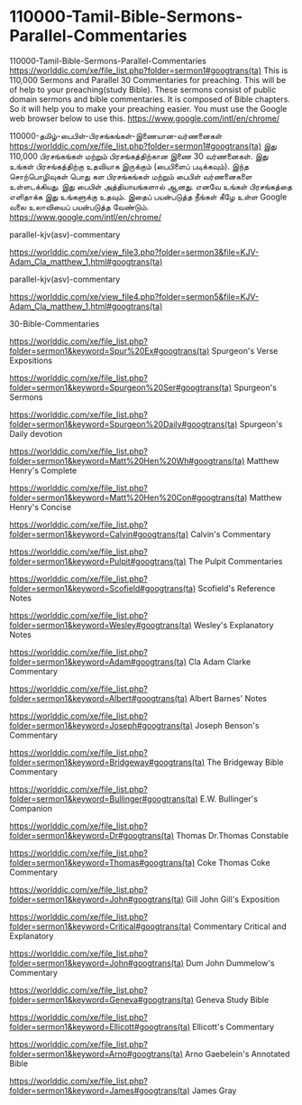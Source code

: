 # 110000-Tamil-Bible-Sermons-Parallel-Commentaries
110000-Tamil-Bible-Sermons-Parallel-Commentaries
https://worlddic.com/xe/file_list.php?folder=sermon1#googtrans(ta) 
This is 110,000 Sermons and Parallel 30 Commentaries for preaching. 
This will be of help to your preaching(study Bible). 
These sermons consist of public domain sermons and bible commentaries. 
It is composed of Bible chapters. 
So it will help you to make your preaching easier.
You must use the Google web browser below to use this.
https://www.google.com/intl/en/chrome/

110000-தமிழ்-பைபிள்-பிரசங்கங்கள்-இணையான-வர்ணனைகள்
https://worlddic.com/xe/file_list.php?folder=sermon1#googtrans(ta)
இது 110,000 பிரசங்கங்கள் மற்றும் பிரசங்கத்திற்கான இணை 30 வர்ணனைகள்.
இது உங்கள் பிரசங்கத்திற்கு உதவியாக இருக்கும் (பைபிளைப் படிக்கவும்).
இந்த சொற்பொழிவுகள் பொது கள பிரசங்கங்கள் மற்றும் பைபிள் வர்ணனைகளை உள்ளடக்கியது.
இது பைபிள் அத்தியாயங்களால் ஆனது.
எனவே உங்கள் பிரசங்கத்தை எளிதாக்க இது உங்களுக்கு உதவும்.
இதைப் பயன்படுத்த நீங்கள் கீழே உள்ள Google வலை உலாவியைப் பயன்படுத்த வேண்டும்.
https://www.google.com/intl/en/chrome/


parallel-kjv(asv)-commentary

https://worlddic.com/xe/view_file3.php?folder=sermon3&file=KJV-Adam_Cla_matthew_1.html#googtrans(ta) 

parallel-kjv(asv)-commentary

https://worlddic.com/xe/view_file4.php?folder=sermon5&file=KJV-Adam_Cla_matthew_1.html#googtrans(ta)

30-Bible-Commentaries

 https://worlddic.com/xe/file_list.php?folder=sermon1&keyword=Spur%20Ex#googtrans(ta) Spurgeon's Verse Expositions 
 
 https://worlddic.com/xe/file_list.php?folder=sermon1&keyword=Spurgeon%20Ser#googtrans(ta) Spurgeon's Sermons 
 
 https://worlddic.com/xe/file_list.php?folder=sermon1&keyword=Spurgeon%20Daily#googtrans(ta) Spurgeon's Daily devotion 
 
 https://worlddic.com/xe/file_list.php?folder=sermon1&keyword=Matt%20Hen%20Wh#googtrans(ta) Matthew Henry's Complete 
 
 https://worlddic.com/xe/file_list.php?folder=sermon1&keyword=Matt%20Hen%20Con#googtrans(ta) Matthew Henry's Concise 


 https://worlddic.com/xe/file_list.php?folder=sermon1&keyword=Calvin#googtrans(ta) Calvin's Commentary  
 
 https://worlddic.com/xe/file_list.php?folder=sermon1&keyword=Pulpit#googtrans(ta) The Pulpit Commentaries 
 
 https://worlddic.com/xe/file_list.php?folder=sermon1&keyword=Scofield#googtrans(ta) Scofield's Reference Notes  
 
 https://worlddic.com/xe/file_list.php?folder=sermon1&keyword=Wesley#googtrans(ta) Wesley's Explanatory Notes 
 
 https://worlddic.com/xe/file_list.php?folder=sermon1&keyword=Adam#googtrans(ta) Cla Adam Clarke Commentary 
 

 https://worlddic.com/xe/file_list.php?folder=sermon1&keyword=Albert#googtrans(ta) Albert Barnes' Notes 
 
 https://worlddic.com/xe/file_list.php?folder=sermon1&keyword=Joseph#googtrans(ta) Joseph Benson's Commentary 
 
 https://worlddic.com/xe/file_list.php?folder=sermon1&keyword=Bridgeway#googtrans(ta) The Bridgeway Bible Commentary 
 
 https://worlddic.com/xe/file_list.php?folder=sermon1&keyword=Bullinger#googtrans(ta) E.W. Bullinger's Companion 
 
 https://worlddic.com/xe/file_list.php?folder=sermon1&keyword=Dr#googtrans(ta) Thomas Dr.Thomas Constable 
 
 
 https://worlddic.com/xe/file_list.php?folder=sermon1&keyword=Thomas#googtrans(ta) Coke Thomas Coke Commentary 
 
 https://worlddic.com/xe/file_list.php?folder=sermon1&keyword=John#googtrans(ta) Gill John Gill's Exposition 
 
 https://worlddic.com/xe/file_list.php?folder=sermon1&keyword=Critical#googtrans(ta) Commentary Critical and Explanatory 
 
 https://worlddic.com/xe/file_list.php?folder=sermon1&keyword=John#googtrans(ta) Dum John Dummelow's Commentary 
 
 https://worlddic.com/xe/file_list.php?folder=sermon1&keyword=Geneva#googtrans(ta) Geneva Study Bible 
 
 
 https://worlddic.com/xe/file_list.php?folder=sermon1&keyword=Ellicott#googtrans(ta) Ellicott's Commentary 
 
 https://worlddic.com/xe/file_list.php?folder=sermon1&keyword=Arno#googtrans(ta) Arno Gaebelein's Annotated Bible 
 
 https://worlddic.com/xe/file_list.php?folder=sermon1&keyword=James#googtrans(ta) James Gray 
 
 
